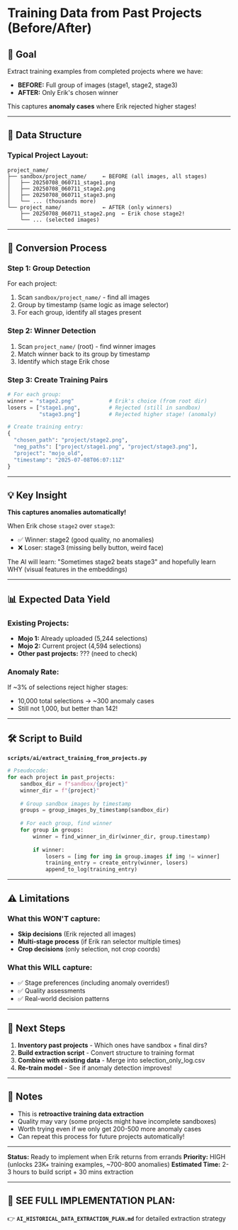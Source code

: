# Training Data from Past Projects (Before/After)

## 🎯 Goal
Extract training examples from completed projects where we have:
- **BEFORE:** Full group of images (stage1, stage2, stage3)
- **AFTER:** Only Erik's chosen winner

This captures **anomaly cases** where Erik rejected higher stages!

---

## 📁 Data Structure

### Typical Project Layout:
```
project_name/
├── sandbox/project_name/     ← BEFORE (all images, all stages)
│   ├── 20250708_060711_stage1.png
│   ├── 20250708_060711_stage2.png
│   ├── 20250708_060711_stage3.png
│   └── ... (thousands more)
└── project_name/             ← AFTER (only winners)
    ├── 20250708_060711_stage2.png  ← Erik chose stage2!
    └── ... (selected images)
```

---

## 🔄 Conversion Process

### Step 1: Group Detection
For each project:
1. Scan `sandbox/project_name/` - find all images
2. Group by timestamp (same logic as image selector)
3. For each group, identify all stages present

### Step 2: Winner Detection
1. Scan `project_name/` (root) - find winner images
2. Match winner back to its group by timestamp
3. Identify which stage Erik chose

### Step 3: Create Training Pairs
```python
# For each group:
winner = "stage2.png"           # Erik's choice (from root dir)
losers = ["stage1.png",         # Rejected (still in sandbox)
          "stage3.png"]         # Rejected higher stage! (anomaly)

# Create training entry:
{
  "chosen_path": "project/stage2.png",
  "neg_paths": ["project/stage1.png", "project/stage3.png"],
  "project": "mojo_old",
  "timestamp": "2025-07-08T06:07:11Z"
}
```

---

## 💡 Key Insight

**This captures anomalies automatically!**

When Erik chose `stage2` over `stage3`:
- ✅ Winner: stage2 (good quality, no anomalies)
- ❌ Loser: stage3 (missing belly button, weird face)

The AI will learn: "Sometimes stage2 beats stage3" and hopefully learn WHY (visual features in the embeddings)

---

## 📊 Expected Data Yield

### Existing Projects:
- **Mojo 1:** Already uploaded (5,244 selections)
- **Mojo 2:** Current project (4,594 selections) 
- **Other past projects:** ??? (need to check)

### Anomaly Rate:
If ~3% of selections reject higher stages:
- 10,000 total selections → ~300 anomaly cases
- Still not 1,000, but better than 142!

---

## 🛠️ Script to Build

**`scripts/ai/extract_training_from_projects.py`**

```python
# Pseudocode:
for each project in past_projects:
    sandbox_dir = f"sandbox/{project}"
    winner_dir = f"{project}"
    
    # Group sandbox images by timestamp
    groups = group_images_by_timestamp(sandbox_dir)
    
    # For each group, find winner
    for group in groups:
        winner = find_winner_in_dir(winner_dir, group.timestamp)
        
        if winner:
            losers = [img for img in group.images if img != winner]
            training_entry = create_entry(winner, losers)
            append_to_log(training_entry)
```

---

## ⚠️ Limitations

### What this WON'T capture:
- **Skip decisions** (Erik rejected all images)
- **Multi-stage process** (if Erik ran selector multiple times)
- **Crop decisions** (only selection, not crop coords)

### What this WILL capture:
- ✅ Stage preferences (including anomaly overrides!)
- ✅ Quality assessments
- ✅ Real-world decision patterns

---

## 🎯 Next Steps

1. **Inventory past projects** - Which ones have sandbox + final dirs?
2. **Build extraction script** - Convert structure to training format
3. **Combine with existing data** - Merge into selection_only_log.csv
4. **Re-train model** - See if anomaly detection improves!

---

## 📝 Notes

- This is **retroactive training data extraction**
- Quality may vary (some projects might have incomplete sandboxes)
- Worth trying even if we only get 200-500 more anomaly cases
- Can repeat this process for future projects automatically!

---

**Status:** Ready to implement when Erik returns from errands
**Priority:** HIGH (unlocks 23K+ training examples, ~700-800 anomalies)
**Estimated Time:** 2-3 hours to build script + 30 mins extraction

---

## 📌 SEE FULL IMPLEMENTATION PLAN:
👉 **`AI_HISTORICAL_DATA_EXTRACTION_PLAN.md`** for detailed extraction strategy

